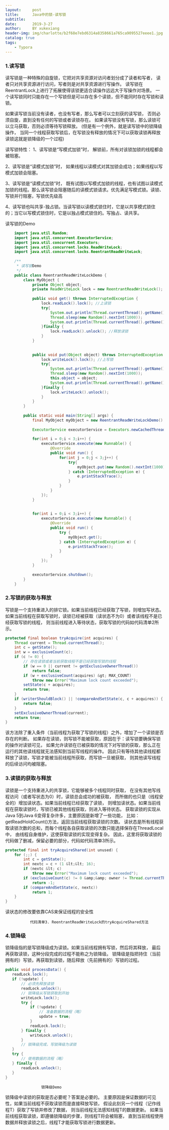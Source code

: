 ```yaml
---
layout:     post
title:      Java中的锁-读写锁
subtitle:   
date:       2019-3-27
author:     BY xukexiang
header-img: img/charlotte/b2f68e7ebd6314a8358661a765ca9095527eeee1.jpg
catalog: true
tags:
    - Typora
---
```


### 1.读写锁

读写锁是一种特殊的自旋锁，它把对共享资源对访问者划分成了读者和写者，
读者只对共享资源进行访问，写者则是对共享资源进行写操作。
读写锁在ReentrantLock上进行了拓展使得该锁更适合读操作远远大于写操作对场景。
一个读写锁同时只能存在一个写锁但是可以存在多个读锁，但不能同时存在写锁和读锁。

如果读写锁当前没有读者，也没有写者，那么写者可以立刻获的读写锁，
否则必须自旋，直到没有任何的写锁或者读锁存在。
如果读写锁没有写锁，那么读锁可以立马获取，否则必须等待写锁释放。
(但是有一个例外，就是读写锁中的锁降级操作，
当同一个线程获取写锁后，在写锁没有释放的情况下可以获取读锁再释放读锁这就是锁降级的一个过程)




读写锁特性：
1、读写锁是“写模式加锁”时， 解锁前，所有对该锁加锁的线程都会被阻塞。

2、读写锁是“读模式加锁”时， 如果线程以读模式对其加锁会成功；如果线程以写模式加锁会阻塞。

3、读写锁是“读模式加锁”时， 既有试图以写模式加锁的线程，也有试图以读模式加锁的线程。那么读写锁会阻塞随后的读模式锁请求。优先满足写模式锁。读锁、写锁并行阻塞，写锁优先级高 

4、读写锁也叫共享-独占锁。当读写锁以读模式锁住时，它是以共享模式锁住的；当它以写模式锁住时，它是以独占模式锁住的。写独占、读共享。 


读写锁的Demo

```java
    import java.util.Random;
    import java.util.concurrent.ExecutorService;
    import java.util.concurrent.Executors;
    import java.util.concurrent.locks.ReadWriteLock;
    import java.util.concurrent.locks.ReentrantReadWriteLock;
    
    /**
     * 读写锁Demo
     */
    public class ReentrantReadWriteLockDemo {
        class MyObject {
            private Object object;
            private ReadWriteLock lock = new ReentrantReadWriteLock();
    
            public void get() throws InterruptedException {
                lock.readLock().lock(); //上读锁
                try{
                    System.out.println(Thread.currentThread().getName() + "准备读取数据");
                    Thread.sleep(new Random().nextInt(1000));
                    System.out.println(Thread.currentThread().getName()+"读取的数据为"+this.object);
                }finally {
                    lock.readLock().unlock(); //释放读锁
                }
            }
    
    
            public void put(Object object) throws InterruptedException {
                lock.writeLock().lock(); //上写锁
                try{
                    System.out.println(Thread.currentThread().getName() + "准备写数据");
                    Thread.sleep(new Random().nextInt(1000));
                    this.object = object;
                    System.out.println(Thread.currentThread().getName() +"写的数据为"+this.object);
                }finally {
                    lock.writeLock().unlock();
                }
            }
        }
    
        public static void main(String[] args) {
            final MyObject myObject = new ReentrantReadWriteLockDemo().new MyObject();
    
            ExecutorService executorService = Executors.newCachedThreadPool();
    
            for(int i = 0;i < 3;i++) {
                executorService.execute(new Runnable() {
                    @Override
                    public void run() {
                        for(int j = 0;j < 3;j++) {
                            try{
                                myObject.put(new Random().nextInt(1000));
                            } catch (InterruptedException e) {
                                e.printStackTrace();
                            }
                        }
                    }
                });
            }
    
    
            for(int i = 0;i < 3;i++) {
                executorService.execute(new Runnable() {
                    @Override
                    public void run() {
                        try {
                            myObject.get();
                        } catch (InterruptedException e) {
                            e.printStackTrace();
                        }
                    }
                });
            }
    
            executorService.shutdown();
        }
    }
```


### 2.写锁的获取与释放

写锁是一个支持重进入的排它锁。如果当前线程已经获取了写锁，则增加写状态。
如果当前线程在获取写锁时，读锁已经被获取（读状态不为0）或者该线程不是已经获取写锁的线程，
则当前线程进入等待状态，获取写锁的代码如代码清单2所示。

```java
protected final boolean tryAcquire(int acquires) {
	Thread current = Thread.currentThread();
	int c = getState();
	int w = exclusiveCount(c);
	if (c != 0) {
		// 存在读锁或者当前获取线程不是已经获取写锁的线程
		if (w == 0 || current != getExclusiveOwnerThread())
			return false;
		if (w + exclusiveCount(acquires) &gt; MAX_COUNT)
			throw new Error("Maximum lock count exceeded");
		setState(c + acquires);
		return true;
	}
	if (writerShouldBlock() || !compareAndSetState(c, c + acquires)) {
		return false;
	}
	setExclusiveOwnerThread(current);
	return true;
}
```

该方法除了重入条件（当前线程为获取了写锁的线程）之外，增加了一个读锁是否存在的判断。
如果存在读锁，则写锁不能被获取，原因在于：读写锁要确保写锁的操作对读锁可见，
如果允许读锁在已被获取的情况下对写锁的获取，那么正在运行的其他读线程就无法感知到当前写线程的操作。
因此只有等待其他读线程都释放了读锁，写锁才能被当前线程所获取，而写锁一旦被获取，
则其他读写线程的后续访问均被阻塞。

### 3.读锁的获取与释放

读锁是一个支持重进入的共享锁，它能够被多个线程同时获取，
在没有其他写线程访问（或者写状态为0）时，读锁总会成功的被获取，
而所做的也只是（线程安全的）增加读状态。如果当前线程已经获取了读锁，
则增加读状态。如果当前线程在获取读锁时，写锁已被其他线程获取，则进入等待状态。
获取读锁的实现从Java 5到Java 6变得复杂许多，主要原因是新增了一些功能，
比如：getReadHoldCount()方法，返回当前线程获取读锁的次数。
读状态是所有线程获取读锁次数的总和，而每个线程各自获取读锁的次数只能选择保存在ThreadLocal中，
由线程自身维护，这使获取读锁的实现变得复杂。
因此，这里将获取读锁的代码做了删减，保留必要的部分，代码如代码清单3所示。

```java
protected final int tryAcquireShared(int unused) {
	for (;;) {
		int c = getState();
		int nextc = c + (1 &lt;&lt; 16);
		if (nextc &lt; c)
			throw new Error("Maximum lock count exceeded");
		if (exclusiveCount(c) != 0 &amp;&amp; owner != Thread.currentThread())
			return -1;
		if (compareAndSetState(c, nextc))
			return 1;
	}
}
```
读状态的修改要依靠CAS来保证线程的安全性

               代码清单3. ReentrantReadWriteLock的tryAcquireShared方法
               
 ### 4.锁降级
 
 锁降级指的是写锁降级成为读锁。如果当前线程拥有写锁，然后将其释放，
 最后再获取读锁，这种分段完成的过程不能称之为锁降级。
 锁降级是指把持住（当前拥有的）写锁，再获取到读锁，随后释放（先前拥有的）写锁的过程。
 
 ```java
public void processData() {
	readLock.lock();
	if (!update) {
		// 必须先释放读锁
		readLock.unlock();
		// 锁降级从写锁获取到开始
		writeLock.lock();
		try {
			if (!update) {
				// 准备数据的流程（略）
				update = true;
			}
			readLock.lock();
		} finally {
			writeLock.unlock();
		}
		// 锁降级完成，写锁降级为读锁
	}
	try {
		// 使用数据的流程（略）
	} finally {
		readLock.unlock();
	}
}
```

                    锁降级Demo
                    
                    
锁降级中读锁的获取是否必要呢？答案是必要的。
主要原因是保证数据的可见性，如果当前线程不获取读锁而是直接释放写锁，
假设此刻另一个线程（记作线程T）获取了写锁并修改了数据，
则当前线程无法感知线程T的数据更新。
如果当前线程获取读锁，即遵循锁降级的步骤，则线程T将会被阻塞，
直到当前线程使用数据并释放读锁之后，线程T才能获取写锁进行数据更新。


